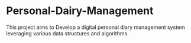 # Personal-Dairy-Management
This project aims to Develop a digital personal diary management system leveraging various data structures and algorithms. 
